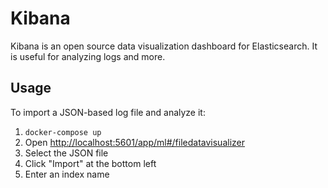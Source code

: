 # Kibana

Kibana is an open source data visualization dashboard for Elasticsearch.
It is useful for analyzing logs and more.

## Usage

To import a JSON-based log file and analyze it:

1. `docker-compose up`
2. Open <http://localhost:5601/app/ml#/filedatavisualizer>
3. Select the JSON file
4. Click "Import" at the bottom left
5. Enter an index name
